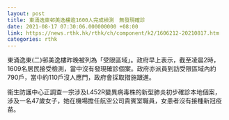 ```yaml
---
layout: post
title: 東涌逸東邨美逸樓逾1600人完成檢測　無發現確診
date: 2021-08-17 07:30:06.000000000 +08:00
link: https://news.rthk.hk/rthk/ch/component/k2/1606212-20210817.htm
categories: rthk
---
```


東涌逸東(二)邨美逸樓昨晚被列為「受限區域」。政府早上表示，截至凌晨2時，1609名居民接受檢測，當中沒有發現確診個案。政府亦派員到訪受限區域內約790戶，當中約110戶沒人應門，政府會採取措施跟進。

衞生防護中心正調查一宗涉及L452R變異病毒株的新型肺炎初步確診本地個案，涉及一名47歲女子，她在機場擔任航空公司貴賓室職員，女患者沒有接種新冠疫苗。
